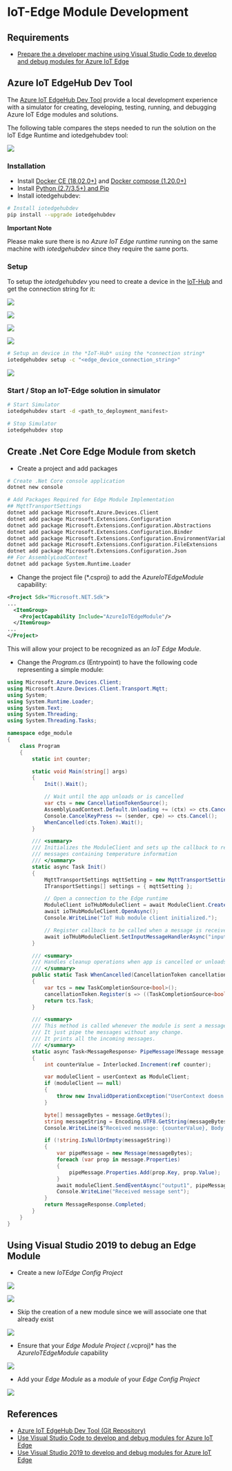 # IoT-Edge Module Development 

## Requirements 

- [Prepare the a developer machine using Visual Studio Code to develop and debug modules for Azure IoT Edge](https://docs.microsoft.com/en-us/azure/iot-edge/how-to-vs-code-develop-module)

## Azure IoT EdgeHub Dev Tool 

The [Azure IoT EdgeHub Dev Tool](https://github.com/Azure/iotedgehubdev) provide a local development experience with a simulator for creating, developing, testing, running, and debugging Azure IoT Edge modules and solutions.

The following table compares the steps needed to run the solution on the IoT Edge Runtime and iotedgehubdev tool: 

![](http://tinyurl.com/y4rqvxkd)

### Installation

- Install [Docker CE (18.02.0+)](https://www.docker.com/products/container-runtime) and [Docker compose (1.20.0+)](https://docs.docker.com/compose/install/#install-compose)
- Install [Python (2.7/3.5+) and Pip](https://www.python.org/)
- Install iotedgehubdev:

```sh
# Install iotedgehubdev
pip install --upgrade iotedgehubdev
```

**Important Note**

Please make sure there is no *Azure IoT Edge runtime* running on the same machine with *iotedgehubdev* since they require the same ports.

### Setup  

To setup the *iotedgehubdev* you need to create a device in the [IoT-Hub](https://portal.azure.com) and get the connection string for it:

![](http://tinyurl.com/y5s9ezsj) 

![](http://tinyurl.com/yxbl34tl)

![](http://tinyurl.com/y5orr5r6)

![](http://tinyurl.com/y677bepj)

```sh
# Setup an device in the *IoT-Hub* using the *connection string*
iotedgehubdev setup -c "<edge_device_connection_string>"
```

![](http://tinyurl.com/y3wca3ja)

### Start / Stop an IoT-Edge solution in simulator

```sh
# Start Simulator
iotedgehubdev start -d <path_to_deployment_manifest>

# Stop Simulator
iotedgehubdev stop
```

## Create .Net Core Edge Module from sketch

- Create a project and add packages

```sh
# Create .Net Core console application
dotnet new console 

# Add Packages Required for Edge Module Implementation
## MqttTransportSettings 
dotnet add package Microsoft.Azure.Devices.Client
dotnet add package Microsoft.Extensions.Configuration
dotnet add package Microsoft.Extensions.Configuration.Abstractions
dotnet add package Microsoft.Extensions.Configuration.Binder 
dotnet add package Microsoft.Extensions.Configuration.EnvironmentVariables 
dotnet add package Microsoft.Extensions.Configuration.FileExtensions
dotnet add package Microsoft.Extensions.Configuration.Json
## For AssemblyLoadContext
dotnet add package System.Runtime.Loader
```

- Change the project file (*.csproj) to add the *AzureIoTEdgeModule* capability:

```xml
<Project Sdk="Microsoft.NET.Sdk">
... 
  <ItemGroup>
    <ProjectCapability Include="AzureIoTEdgeModule"/>
  </ItemGroup>
...
</Project>
```

This will allow your project to be recognized as an *IoT Edge Module*.

- Change the *Program.cs* (Entrypoint) to have the following code representing a simple module:

```cs
using Microsoft.Azure.Devices.Client;
using Microsoft.Azure.Devices.Client.Transport.Mqtt;
using System;
using System.Runtime.Loader;
using System.Text;
using System.Threading;
using System.Threading.Tasks;

namespace edge_module
{
    class Program
    {
        static int counter;

        static void Main(string[] args)
        {
            Init().Wait();

            // Wait until the app unloads or is cancelled
            var cts = new CancellationTokenSource();
            AssemblyLoadContext.Default.Unloading += (ctx) => cts.Cancel();
            Console.CancelKeyPress += (sender, cpe) => cts.Cancel();
            WhenCancelled(cts.Token).Wait();
        }

        /// <summary>
        /// Initializes the ModuleClient and sets up the callback to receive
        /// messages containing temperature information
        /// </summary>
        static async Task Init()
        {
            MqttTransportSettings mqttSetting = new MqttTransportSettings(TransportType.Mqtt_Tcp_Only);
            ITransportSettings[] settings = { mqttSetting };

            // Open a connection to the Edge runtime
            ModuleClient ioTHubModuleClient = await ModuleClient.CreateFromEnvironmentAsync(settings);
            await ioTHubModuleClient.OpenAsync();
            Console.WriteLine("IoT Hub module client initialized.");

            // Register callback to be called when a message is received by the module
            await ioTHubModuleClient.SetInputMessageHandlerAsync("input1", PipeMessage, ioTHubModuleClient);
        }

        /// <summary>
        /// Handles cleanup operations when app is cancelled or unloads
        /// </summary>
        public static Task WhenCancelled(CancellationToken cancellationToken)
        {
            var tcs = new TaskCompletionSource<bool>();
            cancellationToken.Register(s => ((TaskCompletionSource<bool>)s).SetResult(true), tcs);
            return tcs.Task;
        }

        /// <summary>
        /// This method is called whenever the module is sent a message from the EdgeHub. 
        /// It just pipe the messages without any change.
        /// It prints all the incoming messages.
        /// </summary>
        static async Task<MessageResponse> PipeMessage(Message message, object userContext)
        {
            int counterValue = Interlocked.Increment(ref counter);

            var moduleClient = userContext as ModuleClient;
            if (moduleClient == null)
            {
                throw new InvalidOperationException("UserContext doesn't contain " + "expected values");
            }

            byte[] messageBytes = message.GetBytes();
            string messageString = Encoding.UTF8.GetString(messageBytes);
            Console.WriteLine($"Received message: {counterValue}, Body: [{messageString}]");

            if (!string.IsNullOrEmpty(messageString))
            {
                var pipeMessage = new Message(messageBytes);
                foreach (var prop in message.Properties)
                {
                    pipeMessage.Properties.Add(prop.Key, prop.Value);
                }
                await moduleClient.SendEventAsync("output1", pipeMessage);
                Console.WriteLine("Received message sent");
            }
            return MessageResponse.Completed;
        }
    }
}
```

## Using Visual Studio 2019 to debug an Edge Module

- Create a new *IoTEdge Config Project* 

![](http://tinyurl.com/y336ustm) 

![](http://tinyurl.com/yxouyrv8)

- Skip the creation of a new module since we will associate one that already exist 

![](http://tinyurl.com/y4psnt48)

- Ensure that your *Edge Module Project (*.vcproj)* has the *AzureIoTEdgeModule* capability

![](http://tinyurl.com/y3yro4m8)

- Add your *Edge Module* as a *module* of your *Edge Config Project*

![](http://tinyurl.com/yy5an5jq)




## References 

- [Azure IoT EdgeHub Dev Tool (Git Repository)](https://github.com/Azure/iotedgehubdev)
- [Use Visual Studio Code to develop and debug modules for Azure IoT Edge](https://docs.microsoft.com/en-us/azure/iot-edge/how-to-vs-code-develop-module)
- [Use Visual Studio 2019 to develop and debug modules for Azure IoT Edge](https://docs.microsoft.com/en-us/azure/iot-edge/how-to-visual-studio-develop-module)
